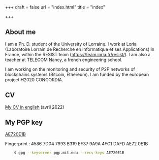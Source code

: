 +++
draft = false
url = "index.html"
title = "index"

+++

## About me

I am a Ph. D. student of the University of Lorraine. I work at Loria (Laboratoire Lorrain de Recherche en Informatique et ses Applications) in France, within the RESIST team (https://team.inria.fr/resist/).
I am also a teacher at TELECOM Nancy, a french engineering school.

I am working on the monitoring and security of P2P networks of blockchains systems (Bitcoin, Ethereum). I am funded by the european project H2020 CONCORDIA.

## CV

[My CV in english](/cv/cv_english.pdf) (avril 2022)
## My PGP key

[AE720E1B](https://pgp.mit.edu/pks/lookup?op=get&search=0x4FC1DAFDAE720E1B)

Fingerprint : 4586 7D04 7993 B319 EF37  9A9A 4FC1 DAFD AE72 0E1B
```sh
    $ gpg --keyserver pgp.mit.edu --recv-keys AE720E1B
```
